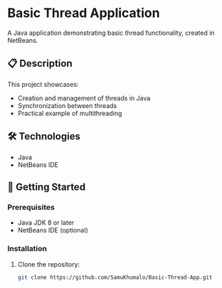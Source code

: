 # Basic Thread Application

A Java application demonstrating basic thread functionality, created in NetBeans.

## 📋 Description
This project showcases:
- Creation and management of threads in Java
- Synchronization between threads
- Practical example of multithreading

## 🛠️ Technologies
- Java
- NetBeans IDE

## 🚀 Getting Started

### Prerequisites
- Java JDK 8 or later
- NetBeans IDE (optional)

### Installation
1. Clone the repository:
   ```bash
   git clone https://github.com/SamuKhumalo/Basic-Thread-App.git
